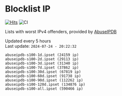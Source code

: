 # Blocklist IP

[![Hits](https://hits.seeyoufarm.com/api/count/incr/badge.svg?url=https%3A%2F%2Fgithub.com%2Fborestad%2Fblocklist-ip%2F&count_bg=%2379C83D&title_bg=%23555555&icon=&icon_color=%23E7E7E7&title=hits&edge_flat=false)](https://hits.seeyoufarm.com)  ![CI](https://img.shields.io/github/workflow/status/borestad/blocklist-ip/CI?style=flat-square)

Lists with worst IPv4 offenders, provided by [AbuseIPDB](https://www.abuseipdb.com/)

<!-- FOOTER-PLACEHOLDER -->
Updated every 5 hours<br>
Last update: `2024-07-24 - 20:22:32`
```
abuseipdb-s100-1d.ipset (24159 ip)
abuseipdb-s100-2d.ipset (29113 ip)
abuseipdb-s100-3d.ipset (31340 ip)
abuseipdb-s100-7d.ipset (37862 ip)
abuseipdb-s100-30d.ipset (67819 ip)
abuseipdb-s100-60d.ipset (91738 ip)
abuseipdb-s100-90d.ipset (112262 ip)
abuseipdb-s100-120d.ipset (134876 ip)
abuseipdb-s100-all.ipset (590466 ip)
```
